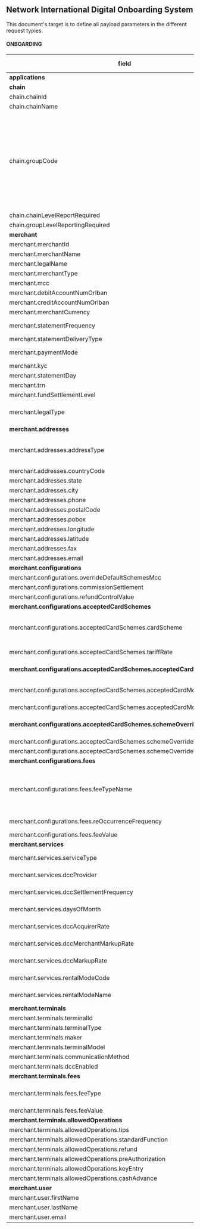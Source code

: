 
## Network International Digital Onboarding System
This document's target is to define all payload parameters in the different request typies.
#### ONBOARDING
| **field** | **Type** |**length**|**possible values**|**Way4**	|**Base24**|**Self-Services**|**MC-3D**|**Payload**
|--|--|--|--|--|--|--|--|--|
|**applications**| object[] |N/A ||mandatory|mandatory | | | | |
|**chain**| object |N/A ||optional|optional | | | | |
|chain.chainId| alphanumeric | 25|| mandatory|optional | | | | |
|chain.chainName| alphanumeric  | 100|| mandatory| optional| | | | |
|chain.groupCode| alphabetic  | 10|AFG,  ALIMIGS, ASECYBS, ASEMIGS, ATG, BRLADP, DARADP, DDF, DET, DTR, EAM, ECMMIGS, EHMMIGS, EHSADP, ETI, ETS, FLD, FLN, JMB, JUM, KSA, MTOMOTO, OTH, RLG, ROTADP, RTA, SDG, TRNADP, TRNCYBS, TRNMIGS, TRNMOTO, TRNMPOS, TRNPOS, TRNSABR| mandatory| optional| | | | |
|chain.chainLevelReportRequired| boolean |5 || mandatory|optional | | | | |
|chain.groupLevelReportingRequired| boolean | 5||mandatory |optional | | | | |
|**merchant**  |object[]  |N/A ||mandatory | mandatory| | | | |
|merchant.merchantId  |alphanumeric|25 ||mandatory |mandatory | | | |
|merchant.merchantName|alphanumeric|100||mandatory | mandatory| | | |
|merchant.legalName|alphanumeric|100 ||mandatory | optional| | | |
|merchant.merchantType|alphanumeric|4||mandatory |mandatory | | | |
|merchant.mcc|numeric|5||mandatory |mandatory | | | |
|merchant.debitAccountNumOrIban|alphanumeric|25 ||mandatory | optional| | | |
|merchant.creditAccountNumOrIban|alphanumeric|25 ||mandatory |optional | | | |
|merchant.merchantCurrency|alphabetic|4 ||mandatory | mandatory| | | |
|merchant.statementFrequency|alphabetic|10|DAILY, WEEKLY, MONTHLY|mandatory |optional | | | |
|merchant.statementDeliveryType|alphabetic|5|Email, Fax|mandatory | optional| | | |
|merchant.paymentMode|alphabetic|3|EFT, EQ, FN, IFT, MC, NN, OB, TT |mandatory |optional | | | |
|merchant.kyc|boolean|5 ||mandatory | optional| | | |
|merchant.statementDay|numeric|2 ||mandatory |optional | | | |
|merchant.trn|alphanumeric|15 ||mandatory | optional| | | |
|merchant.fundSettlementLevel|alphabetic|1 |O, U|optional |optional | | | |
|merchant.legalType|alphanumeric|25 |LLC, SOLE_PROPRIETOR, PARTNERSHIP, FREE_ZONE|optional |optional | | | |
|**merchant.addresses**|object[]|N/A ||mandatory | mandatory | | | |
|merchant.addresses.addressType|alphabetic|25 |DEFAULT,  STMT_ADDR,  PAYM_ADDR,  CORRESPONDING,  TRADING|mandatory |mandatory| | | ||merchant.addresses.name |alphanumeric|100 ||mandatory |mandatory | | | |
|merchant.addresses.countryCode|alphabetic|4 ||mandatory |mandatory | | | |
|merchant.addresses.state|alphabetic|100 ||optional | mandatory| | | |
|merchant.addresses.city|alphabetic|100 ||mandatory | mandatory| | | |
|merchant.addresses.phone|numeric|25 ||optional | mandatory| | | |
|merchant.addresses.postalCode|numeric|25 ||mandatory |mandatory| | | |
|merchant.addresses.pobox|numeric|25 ||optional |mandatory || | |
|merchant.addresses.longitude|numeric|25 ||optional | optional| | | |
|merchant.addresses.latitude|numeric|25 ||optional | optional| | | |
|merchant.addresses.fax|numeric|25 ||optional | optional| | | |
|merchant.addresses.email|alphanumeric|256 ||mandatory |optional | | | |
|**merchant.configurations**|object|N/A||mandatory | mandatory| | | |
|merchant.configurations.overrideDefaultSchemesMcc|boolean|5||optional |optional | | | |
|merchant.configurations.commissionSettlement|alphabetic|15|NEXT_STTLM,  M1|mandatory |optional | | | |
|merchant.configurations.refundControlValue|alphabetic|1|G, R, C, N|mandatory |optional | | | |
|**merchant.configurations.acceptedCardSchemes**|object[]|N/A||mandatory | mandatory| | | |
|merchant.configurations.acceptedCardSchemes.cardScheme|alphabetic|4|VISA, MC, PL, JCB, CUP, MER, DCI, AMEX, TBOD, DODB, DOCR, DOHY, SBOC, SBOD, DOPR|mandatory | mandatory| | | |
|merchant.configurations.acceptedCardSchemes.tariffRate|numeric|10||mandatory in case of simple pricing merchants | optional| | | |
|**merchant.configurations.acceptedCardSchemes.acceptedCardModes**|object[]|N/A||mandatory in case of complex pricing merchants |optional | | | |
|merchant.configurations.acceptedCardSchemes.acceptedCardModes.modeName|alphabetic|15|ELECTRONIC, MANUAL, INTERNATIONAL, DOMESTIC, PREMIUM|mandatory |optional | | | |
|merchant.configurations.acceptedCardSchemes.acceptedCardModes.rate|numeric|10||mandatory |optional | | | |
|**merchant.configurations.acceptedCardSchemes.schemeOverrideValue**|object|N/A||mandatory in case overrideDefaultSchemesMcc is true| optional| | | |
|merchant.configurations.acceptedCardSchemes.schemeOverrideValue.mcc|numeric|5||mandatory|optional | | | |
|merchant.configurations.acceptedCardSchemes.schemeOverrideValue.dbaName|alphanumeric|100||mandatory|optional | | | |
|**merchant.configurations.fees**|object[]|N/A||mandatory | optional| | | |
|merchant.configurations.fees.feeTypeName|alphabetic|15|MIS, ACQ_MMBR_FEE, MFEE_STRT, MFEE_FRD_HND, FRAUD_HAND_FEE, TRANS_FEE, REFUND_FEE|mandatory | optional| | | |
|merchant.configurations.fees.reOccurrenceFrequency|alphabetic|10|DAILY, WEEKLY, MONTHLY|mandatory |optional | | | |
|merchant.configurations.fees.feeValue|numeric|10||mandatory |optional | | | |
|**merchant.services**|object[]|N/A||optional | optional| | | |
|merchant.services.serviceType|alphabetic|15|DCC, RENTAL, MC_3D_SECURE|mandatory |optional | | | |
|merchant.services.dccProvider|alphabetic|2|PP, FX|mandatory in case of serviceType is DCC |optional | | | |
|merchant.services.dccSettlementFrequency|alphabetic|10|DAILY, WEEKLY, MONTHLY|mandatory in case of serviceType is DCC |optional | | | |
|merchant.services.daysOfMonth|numeric|2||mandatory in case of serviceType is DCC |optional | | | |
|merchant.services.dccAcquirerRate|numeric|10||mandatory in case of serviceType is DCC |optional | | | |
|merchant.services.dccMerchantMarkupRate|numeric|10||mandatory in case of serviceType is DCC |optional | | | |
|merchant.services.dccMarkupRate|numeric|10||mandatory in case of serviceType is 'DCC' |optional | | | |
|merchant.services.rentalModeCode|alphabetic|10|CASH, CHEQUE|mandatory in case of serviceType is 'RENTAL' |optional | | | |
|merchant.services.rentalModeName|alphabetic|10||mandatory in case of serviceType is 'RENTAL' |optional | | | |
|**merchant.terminals**|object[]|N/A||optional |optional | | | |
|merchant.terminals.terminalId|alphanumeric|25||mandatory | | | | |
|merchant.terminals.terminalType|alphanumeric|10||mandatory | | | | |
|merchant.terminals.maker|alphanumeric|10||mandatory | | | | |
|merchant.terminals.terminalModel|alphanumeric|25||mandatory | | | | |
|merchant.terminals.communicationMethod|alphanumeric|10|SG,  GPRS_SIM|mandatory | | | | |
|merchant.terminals.dccEnabled|boolean|5||mandatory | | | | |
|**merchant.terminals.fees**|object[]|N/A||mandatory | | | | |
|merchant.terminals.fees.feeType|alphabetic|25|SIM_FEE,  GPRS_FEE,  TERMINAL_RENTAL_FEE,  INS_FEE|mandatory | | | | |
|merchant.terminals.fees.feeValue|numeric|10||mandatory | | | | |
|**merchant.terminals.allowedOperations**|object|N/A||optional | | | | |
|merchant.terminals.allowedOperations.tips|boolean|5||optional | | | | |
|merchant.terminals.allowedOperations.standardFunction||boolean|5|optional | | | | |
|merchant.terminals.allowedOperations.refund|boolean|5||optional | | | | |
|merchant.terminals.allowedOperations.preAuthorization|boolean|5||optional | | | | |
|merchant.terminals.allowedOperations.keyEntry|boolean|5||optional | | | | |
|merchant.terminals.allowedOperations.cashAdvance|boolean|5||optional | | | | |
|**merchant.user**|object|N/A||N/A | | | | |
|merchant.user.firstName|alphanumeric|100||N/A | | | | |
|merchant.user.lastName|alphanumeric|100||N/A | | | | |
|merchant.user.email|alphanumeric|256||N/A | | | | |
<!--stackedit_data:
eyJoaXN0b3J5IjpbLTMyNjc1MzgxMSw5NzgwMTIxMDksLTIwOD
k0NTc2OCwtMTE0MzEwMzIyLDE5MzU4MjQwMTgsNjY4NzI2NDc4
XX0=
-->